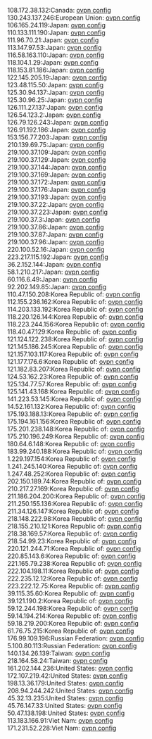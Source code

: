 108.172.38.132:Canada: [ovpn config](vpn/108_172_38_132.ovpn)  
130.243.137.246:European Union: [ovpn config](vpn/130_243_137_246.ovpn)  
106.165.24.119:Japan: [ovpn config](vpn/106_165_24_119.ovpn)  
110.133.111.190:Japan: [ovpn config](vpn/110_133_111_190.ovpn)  
111.96.70.21:Japan: [ovpn config](vpn/111_96_70_21.ovpn)  
113.147.97.53:Japan: [ovpn config](vpn/113_147_97_53.ovpn)  
116.58.163.110:Japan: [ovpn config](vpn/116_58_163_110.ovpn)  
118.104.1.29:Japan: [ovpn config](vpn/118_104_1_29.ovpn)  
118.153.81.186:Japan: [ovpn config](vpn/118_153_81_186.ovpn)  
122.145.205.19:Japan: [ovpn config](vpn/122_145_205_19.ovpn)  
123.48.115.50:Japan: [ovpn config](vpn/123_48_115_50.ovpn)  
125.30.94.137:Japan: [ovpn config](vpn/125_30_94_137.ovpn)  
125.30.96.25:Japan: [ovpn config](vpn/125_30_96_25.ovpn)  
126.111.27.137:Japan: [ovpn config](vpn/126_111_27_137.ovpn)  
126.54.123.2:Japan: [ovpn config](vpn/126_54_123_2.ovpn)  
126.79.126.243:Japan: [ovpn config](vpn/126_79_126_243.ovpn)  
126.91.192.186:Japan: [ovpn config](vpn/126_91_192_186.ovpn)  
153.156.77.203:Japan: [ovpn config](vpn/153_156_77_203.ovpn)  
210.139.69.75:Japan: [ovpn config](vpn/210_139_69_75.ovpn)  
219.100.37.109:Japan: [ovpn config](vpn/219_100_37_109.ovpn)  
219.100.37.129:Japan: [ovpn config](vpn/219_100_37_129.ovpn)  
219.100.37.144:Japan: [ovpn config](vpn/219_100_37_144.ovpn)  
219.100.37.169:Japan: [ovpn config](vpn/219_100_37_169.ovpn)  
219.100.37.172:Japan: [ovpn config](vpn/219_100_37_172.ovpn)  
219.100.37.176:Japan: [ovpn config](vpn/219_100_37_176.ovpn)  
219.100.37.193:Japan: [ovpn config](vpn/219_100_37_193.ovpn)  
219.100.37.22:Japan: [ovpn config](vpn/219_100_37_22.ovpn)  
219.100.37.223:Japan: [ovpn config](vpn/219_100_37_223.ovpn)  
219.100.37.3:Japan: [ovpn config](vpn/219_100_37_3.ovpn)  
219.100.37.86:Japan: [ovpn config](vpn/219_100_37_86.ovpn)  
219.100.37.87:Japan: [ovpn config](vpn/219_100_37_87.ovpn)  
219.100.37.96:Japan: [ovpn config](vpn/219_100_37_96.ovpn)  
220.100.52.16:Japan: [ovpn config](vpn/220_100_52_16.ovpn)  
223.217.115.192:Japan: [ovpn config](vpn/223_217_115_192.ovpn)  
36.2.152.144:Japan: [ovpn config](vpn/36_2_152_144.ovpn)  
58.1.210.217:Japan: [ovpn config](vpn/58_1_210_217.ovpn)  
60.116.6.49:Japan: [ovpn config](vpn/60_116_6_49.ovpn)  
92.202.149.85:Japan: [ovpn config](vpn/92_202_149_85.ovpn)  
110.47.150.208:Korea Republic of: [ovpn config](vpn/110_47_150_208.ovpn)  
112.155.236.162:Korea Republic of: [ovpn config](vpn/112_155_236_162.ovpn)  
114.203.133.192:Korea Republic of: [ovpn config](vpn/114_203_133_192.ovpn)  
118.220.126.144:Korea Republic of: [ovpn config](vpn/118_220_126_144.ovpn)  
118.223.244.156:Korea Republic of: [ovpn config](vpn/118_223_244_156.ovpn)  
118.40.47.129:Korea Republic of: [ovpn config](vpn/118_40_47_129.ovpn)  
121.124.122.238:Korea Republic of: [ovpn config](vpn/121_124_122_238.ovpn)  
121.145.186.245:Korea Republic of: [ovpn config](vpn/121_145_186_245.ovpn)  
121.157.103.117:Korea Republic of: [ovpn config](vpn/121_157_103_117.ovpn)  
121.177.176.6:Korea Republic of: [ovpn config](vpn/121_177_176_6.ovpn)  
121.182.83.207:Korea Republic of: [ovpn config](vpn/121_182_83_207.ovpn)  
124.53.162.23:Korea Republic of: [ovpn config](vpn/124_53_162_23.ovpn)  
125.134.77.57:Korea Republic of: [ovpn config](vpn/125_134_77_57.ovpn)  
125.141.43.168:Korea Republic of: [ovpn config](vpn/125_141_43_168.ovpn)  
141.223.53.145:Korea Republic of: [ovpn config](vpn/141_223_53_145.ovpn)  
14.52.161.132:Korea Republic of: [ovpn config](vpn/14_52_161_132.ovpn)  
175.193.188.13:Korea Republic of: [ovpn config](vpn/175_193_188_13.ovpn)  
175.194.161.156:Korea Republic of: [ovpn config](vpn/175_194_161_156.ovpn)  
175.201.238.148:Korea Republic of: [ovpn config](vpn/175_201_238_148.ovpn)  
175.210.196.249:Korea Republic of: [ovpn config](vpn/175_210_196_249.ovpn)  
180.64.6.148:Korea Republic of: [ovpn config](vpn/180_64_6_148.ovpn)  
183.99.240.188:Korea Republic of: [ovpn config](vpn/183_99_240_188.ovpn)  
1.229.197.154:Korea Republic of: [ovpn config](vpn/1_229_197_154.ovpn)  
1.241.245.140:Korea Republic of: [ovpn config](vpn/1_241_245_140.ovpn)  
1.247.48.252:Korea Republic of: [ovpn config](vpn/1_247_48_252.ovpn)  
202.150.189.74:Korea Republic of: [ovpn config](vpn/202_150_189_74.ovpn)  
210.217.27.169:Korea Republic of: [ovpn config](vpn/210_217_27_169.ovpn)  
211.186.204.200:Korea Republic of: [ovpn config](vpn/211_186_204_200.ovpn)  
211.250.155.136:Korea Republic of: [ovpn config](vpn/211_250_155_136.ovpn)  
211.34.126.147:Korea Republic of: [ovpn config](vpn/211_34_126_147.ovpn)  
218.148.222.98:Korea Republic of: [ovpn config](vpn/218_148_222_98.ovpn)  
218.155.210.121:Korea Republic of: [ovpn config](vpn/218_155_210_121.ovpn)  
218.38.169.57:Korea Republic of: [ovpn config](vpn/218_38_169_57.ovpn)  
218.54.99.23:Korea Republic of: [ovpn config](vpn/218_54_99_23.ovpn)  
220.121.244.71:Korea Republic of: [ovpn config](vpn/220_121_244_71.ovpn)  
220.85.143.6:Korea Republic of: [ovpn config](vpn/220_85_143_6.ovpn)  
221.165.79.238:Korea Republic of: [ovpn config](vpn/221_165_79_238.ovpn)  
222.104.198.11:Korea Republic of: [ovpn config](vpn/222_104_198_11.ovpn)  
222.235.12.12:Korea Republic of: [ovpn config](vpn/222_235_12_12.ovpn)  
223.222.12.75:Korea Republic of: [ovpn config](vpn/223_222_12_75.ovpn)  
39.115.35.60:Korea Republic of: [ovpn config](vpn/39_115_35_60.ovpn)  
39.121.190.2:Korea Republic of: [ovpn config](vpn/39_121_190_2.ovpn)  
59.12.244.198:Korea Republic of: [ovpn config](vpn/59_12_244_198.ovpn)  
59.14.194.214:Korea Republic of: [ovpn config](vpn/59_14_194_214.ovpn)  
59.18.219.200:Korea Republic of: [ovpn config](vpn/59_18_219_200.ovpn)  
61.76.75.215:Korea Republic of: [ovpn config](vpn/61_76_75_215.ovpn)  
176.99.109.196:Russian Federation: [ovpn config](vpn/176_99_109_196.ovpn)  
5.100.80.113:Russian Federation: [ovpn config](vpn/5_100_80_113.ovpn)  
140.134.26.139:Taiwan: [ovpn config](vpn/140_134_26_139.ovpn)  
218.164.58.24:Taiwan: [ovpn config](vpn/218_164_58_24.ovpn)  
161.202.144.236:United States: [ovpn config](vpn/161_202_144_236.ovpn)  
172.107.219.42:United States: [ovpn config](vpn/172_107_219_42.ovpn)  
198.13.36.179:United States: [ovpn config](vpn/198_13_36_179.ovpn)  
208.94.244.242:United States: [ovpn config](vpn/208_94_244_242.ovpn)  
45.32.13.235:United States: [ovpn config](vpn/45_32_13_235.ovpn)  
45.76.147.33:United States: [ovpn config](vpn/45_76_147_33.ovpn)  
50.47.138.198:United States: [ovpn config](vpn/50_47_138_198.ovpn)  
113.183.166.91:Viet Nam: [ovpn config](vpn/113_183_166_91.ovpn)  
171.231.52.228:Viet Nam: [ovpn config](vpn/171_231_52_228.ovpn)  
